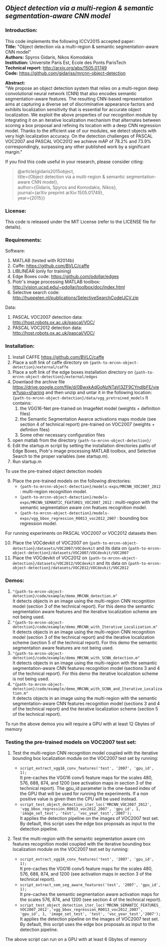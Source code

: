 ## *Object detection via a multi-region & semantic segmentation-aware CNN model*

### Introduction:

This code implements the following ICCV2015 accepted paper:  
**Title:**            "Object detection via a multi-region & semantic segmentation-aware CNN model"  
**Authors:**          Spyros Gidaris, Nikos Komodakis  
**Institution:**      Universite Paris Est, Ecole des Ponts ParisTech  
**Technical report:** http://arxiv.org/abs/1505.01749  
**Code:**             https://github.com/gidariss/mrcnn-object-detection  

**Abstract:**  
"We propose an object detection system that relies on a multi-region deep convolutional neural network (CNN) that also encodes semantic segmentation-aware features. The resulting CNN-based representation aims at capturing a diverse set of discriminative appearance factors and exhibits localization sensitivity that is essential for accurate object localization. We exploit the above properties of our recognition module by integrating it on an iterative localization mechanism that alternates between scoring a box proposal and refining its location with a deep CNN regression model. Thanks to the efficient use of our modules, we detect objects with very high localization accuracy. On the detection challenges of PASCAL VOC2007 and PASCAL VOC2012 we achieve mAP of 78.2% and 73.9% correspondingly, surpassing any other published work by a significant margin."   

If you find this code useful in your research, please consider citing:  

> @article{gidaris2015object,  
  title={Object detection via a multi-region \& semantic segmentation-aware CNN model},  
  author={Gidaris, Spyros and Komodakis, Nikos},  
  journal={arXiv preprint arXiv:1505.01749},  
  year={2015}}

### License:
This code is released under the MIT License (refer to the LICENSE file for details).  

### Requirements:

Software:  
1. MATLAB (tested with R2014b)  
2. Caffe: https://github.com/BVLC/caffe  
3. LIBLINEAR (only for training)    
4. Edge Boxes code: https://github.com/pdollar/edges  
5. Piotr's image processing MATLAB toolbox: http://vision.ucsd.edu/~pdollar/toolbox/doc/index.html  
6. Selective search code: http://huppelen.nl/publications/SelectiveSearchCodeIJCV.zip  

Data:   
1. PASCAL VOC2007 detection data: http://host.robots.ox.ac.uk/pascal/VOC/    
2. PASCAL VOC2012 detection data: http://host.robots.ox.ac.uk/pascal/VOC/  

### Installation:

1. Install CAFFE https://github.com/BVLC/caffe
2. Place a soft link of caffe directory on `{path-to-mrcnn-object-detection}/external/caffe` 
3. Place a soft link of the edge boxes installation directory on `{path-to-mrcnn-object-detection}/external/edges`
4. Downlaod the archive file https://drive.google.com/file/d/0BwxkAdGoNzNTaVl3ZF9CYndIbFE/view?usp=sharing and then   unzip and untar it in the following location: 
	`{path-to-mrcnn-object-detection}/data/vgg_pretrained_models`
It contains:
    1. the VGG16-Net pre-trained on ImageNet model (weights + definition files)   
    2. the Semantic Segmentation Awarce activations maps module (see section 4 of technical report) pre-trained on VOC2007 (weights + defintion files)  
    3. Some other necessary configuration files  
5.  open matlab from the directory `{path-to-mrcnn-object-detection}/`
6.  Edit the startup.m script by setting the installation directories paths of Edge Boxes, Piotr's image processing MATLAB toolbox, and Selective Search to the proper variables (see startup.m).
7.  Run startup.m  

To use the pre-trained object detection models 

9. Place the pre-trained models on the following directories:  
	+ `{path-to-mrcnn-object-detection}/models-exps/MRCNN_VOC2007_2012`  : multi-region recognition model.
	+ `{path-to-mrcnn-object-detection}/models-exps/MRCNN_SEMANTIC_FEATURES_VOC2007_2012`  : multi-region with the semantic segmentation aware cnn featues recognition model.			 
	+ `{path-to-mrcnn-object-detection}/models-exps/vgg_bbox_regression_R0013_voc2012_2007` : bounding box regression model.

For running experiments on PASCAL VOC2007 or VOC2012 datasets then:

10. Place the VOCdevkit of VOC2007 on `{path-to-mrcnn-object-detection}/datasets/VOC2007/VOCdevkit` and its data on `{path-to-mrcnn-object-detection}/datasets/VOC2007/VOCdevkit/VOC2007` 
11. Place the VOCdevkit of VOC2012 on `{path-to-mrcnn-object-detection}/datasets/VOC2012/VOCdevkit` and its data on `{path-to-mrcnn-object-detection}/datasets/VOC2012/VOCdevkit/VOC2012`

### Demos:
1. `"{path-to-mrcnn-object-detection}/code/example/demo_MRCNN_detection.m"`  
It detects objects in an image using the multi-region CNN recognition model (section 3 of the technical report). For this demo the semantic segmentation aware features and the iterative localization scheme are not being used.
2. `"{path-to-mrcnn-object-detection}/code/example/demo_MRCNN_with_Iterative_Localization.m"`  
It detects objects in an image using the multi-region CNN recognition model (section 3 of the technical report) and the iterative localization scheme (section 5 of the technical report). For this demo the semantic segmentation aware features are not being used.
3. `"{path-to-mrcnn-object-detection}/code/example/demo_MRCNN_with_SCNN_detection.m"`  
It detects objects in an image using the multi-region with the semantic segmentation-aware CNN features recognition model (sections 3 and 4 of the technical report). For this demo the iterative localization scheme is not being used.
4. `"{path-to-mrcnn-object-detection}/code/example/demo_MRCNN_with_SCNN_and_Iterative_Localization.m"`  
It detects objects in an image using the multi-region with the semantic segmentation-aware CNN features recognition model (sections 3 and 4 of the technical report) and the iterative localization scheme (section 5 of the technical report). 

To run the above demos you will require a GPU with at least 12 Gbytes of memory

### Testing the pre-trained models on VOC2007 test set:

1. Test the multi-region CNN recognition model coupled with the iterative bounding box localization module on the VOC2007 test set by running:  
	+ `script_extract_vgg16_conv_features('test', '2007', 'gpu_id', 1);`  
	It pre-caches the VGG16 conv5 feature maps for the scales 480, 576, 688, 874, and 1200 (see activation maps in section 3 of the technical report). The gpu_id parameter is the one-based index of the GPU that will be used for running the experiments. If a non positive value is given then the CPU will be used instead.  
	+ `script_test_object_detection_iter_loc('MRCNN_VOC2007_2012', 'vgg_bbox_regression_R0013_voc2012_2007', 'gpu_id', 1, 'image_set_test', 'test', 'voc_year_test','2007');`  
	It applies the detection pipeline on the images of VOC2007 test set. By default, this script uses the edge box proposals as input to the detection pipeline.   

 
2. Test the multi-region with the semantic segmentation aware cnn features recognition model coupled with the iterative bounding box localization module on the VOC2007 test set by running:   
	+ `script_extract_vgg16_conv_features('test', '2007', 'gpu_id', 1);`  
	It pre-caches the VGG16 conv5 feature maps for the scales 480, 576, 688, 874, and 1200 (see activation maps in section 3 of the technical report).
	+ `script_extract_sem_seg_aware_features('test', '2007', 'gpu_id', 1);`  
	It pre-caches the semantic segmentation aware activation maps for the scales 576, 874, and 1200 (see section 4 of the technical report). 
	+ `script_test_object_detection_iter_loc('MRCNN_SEMANTIC_FEATURES_VOC2007_2012','vgg_bbox_regression_R0013_voc2012_2007', 'gpu_id', 1, 'image_set_test', 'test', 'voc_year_test','2007');`  
	It applies the detection pipeline on the images of VOC2007 test set. By default, this script uses the edge box proposals as input to the detection pipeline.
 
The above script can run on a GPU with at least 6 Gbytes of memory
